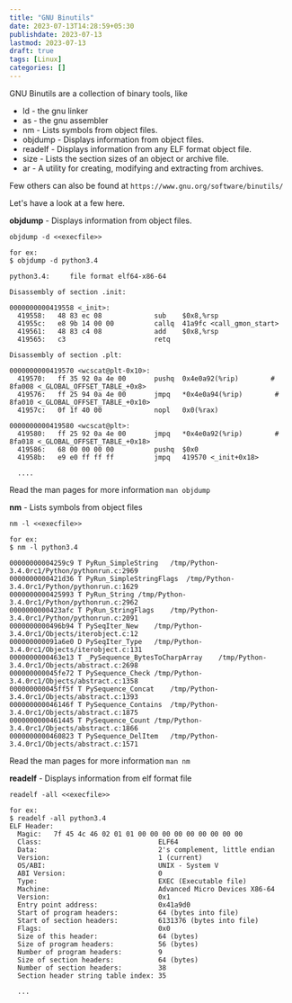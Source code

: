 ```yaml
---
title: "GNU Binutils"
date: 2023-07-13T14:28:59+05:30
publishdate: 2023-07-13
lastmod: 2023-07-13
draft: true
tags: [Linux]
categories: []
---
```

GNU Binutils are a collection of binary tools, like 
* ld - the gnu linker
* as - the gnu assembler
* nm - Lists symbols from object files.
* objdump - Displays information from object files.
* readelf - Displays information from any ELF format object file.
* size - Lists the section sizes of an object or archive file.
* ar - A utility for creating, modifying and extracting from archives.

Few others can also be found at `https://www.gnu.org/software/binutils/`

Let's have a look at a few here.

**objdump** - Displays information from object files.
```
objdump -d <<execfile>>

for ex:
$ objdump -d python3.4

python3.4:     file format elf64-x86-64

Disassembly of section .init:

0000000000419558 <_init>:
  419558:	48 83 ec 08          	sub    $0x8,%rsp
  41955c:	e8 9b 14 00 00       	callq  41a9fc <call_gmon_start>
  419561:	48 83 c4 08          	add    $0x8,%rsp
  419565:	c3                   	retq   

Disassembly of section .plt:

0000000000419570 <wcscat@plt-0x10>:
  419570:	ff 35 92 0a 4e 00    	pushq  0x4e0a92(%rip)        # 8fa008 <_GLOBAL_OFFSET_TABLE_+0x8>
  419576:	ff 25 94 0a 4e 00    	jmpq   *0x4e0a94(%rip)        # 8fa010 <_GLOBAL_OFFSET_TABLE_+0x10>
  41957c:	0f 1f 40 00          	nopl   0x0(%rax)

0000000000419580 <wcscat@plt>:
  419580:	ff 25 92 0a 4e 00    	jmpq   *0x4e0a92(%rip)        # 8fa018 <_GLOBAL_OFFSET_TABLE_+0x18>
  419586:	68 00 00 00 00       	pushq  $0x0
  41958b:	e9 e0 ff ff ff       	jmpq   419570 <_init+0x18>

  ....
```
Read the man pages for more information `man objdump`

**nm** - Lists symbols from object files
```
nm -l <<execfile>>

for ex:
$ nm -l python3.4

00000000004259c9 T PyRun_SimpleString	/tmp/Python-3.4.0rc1/Python/pythonrun.c:2969
0000000000421d36 T PyRun_SimpleStringFlags	/tmp/Python-3.4.0rc1/Python/pythonrun.c:1629
0000000000425993 T PyRun_String	/tmp/Python-3.4.0rc1/Python/pythonrun.c:2962
0000000000423afc T PyRun_StringFlags	/tmp/Python-3.4.0rc1/Python/pythonrun.c:2091
0000000000496b94 T PySeqIter_New	/tmp/Python-3.4.0rc1/Objects/iterobject.c:12
000000000091a6e0 D PySeqIter_Type	/tmp/Python-3.4.0rc1/Objects/iterobject.c:131
0000000000463e13 T _PySequence_BytesToCharpArray	/tmp/Python-3.4.0rc1/Objects/abstract.c:2698
000000000045fe72 T PySequence_Check	/tmp/Python-3.4.0rc1/Objects/abstract.c:1358
000000000045ff5f T PySequence_Concat	/tmp/Python-3.4.0rc1/Objects/abstract.c:1393
000000000046146f T PySequence_Contains	/tmp/Python-3.4.0rc1/Objects/abstract.c:1875
0000000000461445 T PySequence_Count	/tmp/Python-3.4.0rc1/Objects/abstract.c:1866
0000000000460823 T PySequence_DelItem	/tmp/Python-3.4.0rc1/Objects/abstract.c:1571
```
Read the man pages for more information `man nm`

**readelf** - Displays information from elf format file
```
readelf -all <<execfile>>

for ex:
$ readelf -all python3.4
ELF Header:
  Magic:   7f 45 4c 46 02 01 01 00 00 00 00 00 00 00 00 00 
  Class:                             ELF64
  Data:                              2's complement, little endian
  Version:                           1 (current)
  OS/ABI:                            UNIX - System V
  ABI Version:                       0
  Type:                              EXEC (Executable file)
  Machine:                           Advanced Micro Devices X86-64
  Version:                           0x1
  Entry point address:               0x41a9d0
  Start of program headers:          64 (bytes into file)
  Start of section headers:          6131376 (bytes into file)
  Flags:                             0x0
  Size of this header:               64 (bytes)
  Size of program headers:           56 (bytes)
  Number of program headers:         9
  Size of section headers:           64 (bytes)
  Number of section headers:         38
  Section header string table index: 35

  ...
```



